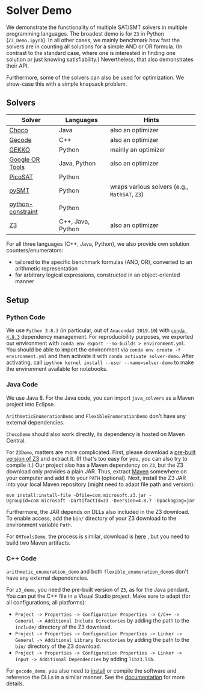 # Solver Demo

We demonstrate the functionality of multiple SAT/SMT solvers in multiple programming languages.
The broadest demo is for `Z3` in Python (`Z3_Demo.ipynb`).
In all other cases, we mainly benchmark how fast the solvers are in counting all solutions for a simple AND or OR formula.
(In contrast to the standard case, where one is interested in finding one solution or just knowing satisfiability.)
Nevertheless, that also demonstrates their API.

Furthermore, some of the solvers can also be used for optimization.
We show-case this with a simple knapsack problem.

## Solvers

|Solver|Languages|Hints|
|---|---|---|
|[Choco](https://choco-solver.org/) |Java|also an optimizer|
|[Gecode](https://www.gecode.org/) | C++|also an optimizer|
|[GEKKO](https://gekko.readthedocs.io/en/latest/)|Python|mainly an optimizer|
|[Google OR Tools](https://developers.google.com/optimization/introduction/overview) |Java, Python|also an optimizer|
|[PicoSAT](https://pypi.org/project/pycosat/) |Python||
|[pySMT](https://github.com/pysmt/pysmt)|Python|wraps various solvers (e.g., `MathSAT`, `Z3`)|
|[python-constraint](https://labix.org/python-constraint) |Python||
|[Z3](https://github.com/Z3Prover/z3/wiki) |C++, Java, Python|also an optimizer|

For all three languages (C++, Java, Python), we also provide own solution counters/enumerators:

- tailored to the specific benchmark formulas (AND, OR), converted to an arithmetic representation
- for arbitrary logical expressions, constructed in an object-oriented manner

## Setup

### Python Code

We use `Python 3.8.3` (in particular, out of `Anaconda3 2019.10`) with [`conda 4.8.3`](https://docs.conda.io/en/latest/) dependency management.
For reproducibility purposes, we exported our environment with `conda env export --no-builds > environment.yml`.
You should be able to import the environment via `conda env create -f environment.yml`
and then activate it with `conda activate solver-demo`.
After activating, call `ipython kernel install --user --name=solver-demo` to make the environment available for notebooks.

### Java Code

We use Java 8.
For the Java code, you can import `java_solvers` as a Maven project into Eclipse.

`ArithmeticEnumerationDemo` and `FlexibleEnumerationDemo` don't have any external dependencies.

`ChocoDemo` should also work directly, its dependency is hosted on Maven Central.

For `Z3Demo`, matters are more complicated.
First, please download a [pre-built version of Z3](https://github.com/Z3Prover/z3/releases) and extract it.
(If that's too easy for you, you can also try to compile it.)
Our project also has a Maven dependency on `Z3`, but the Z3 download only provides a plain JAR.
Thus, extract [Maven](https://maven.apache.org/download.cgi) somewhere on your computer and add it to your `PATH` (optional).
Next, install the Z3 JAR into your local Maven repository (might need to adapt file path and version):

```
mvn install:install-file -Dfile=com.microsoft.z3.jar -DgroupId=com.microsoft -DartifactId=z3 -Dversion=4.8.7 -Dpackaging=jar
```

Furthermore, the JAR depends on DLLs also included in the Z3 download.
To enable access, add the `bin/` directory of your Z3 download to the environment variable `Path`.

For `ORToolsDemo`, the process is similar, download is [here](https://developers.google.com/optimization/install/download) , but you need to build two Maven artifacts.

### C++ Code

`arithmetic_enumeration_demo` and both `flexible_enumeration_demo`s don't have any external dependencies.

For `z3_demo`, you need the pre-built version of `Z3`, as for the Java pendant.
You can put the C++ file in a Visual Studio project.
Make sure to adapt (for all configurations, all platforms):

- `Project -> Properties -> Configuration Properties -> C/C++ -> General -> Additional Include Directories` by adding the path to the `include/` directory of the Z3 download.
- `Project -> Properties -> Configuration Properties -> Linker -> General -> Additional Library Directories` by adding the path to the `bin/` directory of the Z3 download.
- `Project -> Properties -> Configuration Properties -> Linker -> Input -> Additional Dependencies` by adding `libz3.lib`.

For `gecode_demo`, you also need to [install](https://www.gecode.org/download.html) or compile the software and reference the DLLs in a similar manner.
See the [documentation](https://www.gecode.org/doc-latest/MPG.pdf) for more details.
